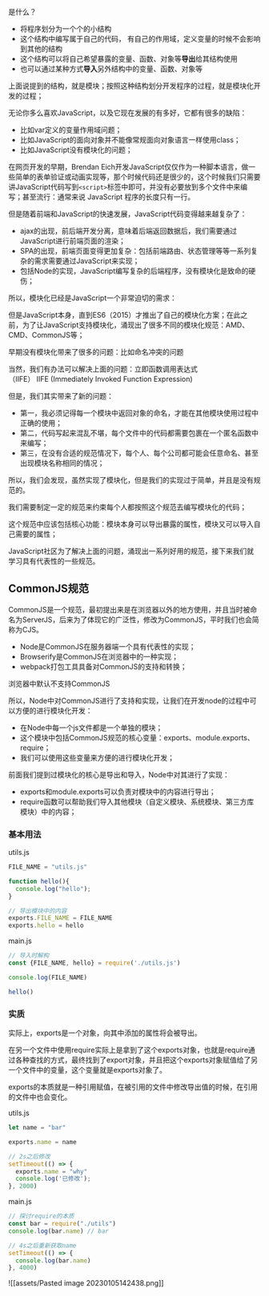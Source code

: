 
是什么？

- 将程序划分为一个个的小结构
- 这个结构中编写属于自己的代码， 有自己的作用域，定义变量的时候不会影响到其他的结构
- 这个结构可以将自己希望暴露的变量、函数、对象等**导出**给其结构使用
- 也可以通过某种方式**导入**另外结构中的变量、函数、对象等

上面说提到的结构，就是模块；按照这种结构划分开发程序的过程，就是模块化开发的过程；

无论你多么喜欢JavaScript，以及它现在发展的有多好，它都有很多的缺陷：

- 比如var定义的变量作用域问题；
- 比如JavaScript的面向对象并不能像常规面向对象语言一样使用class；
- 比如JavaScript没有模块化的问题；

在网页开发的早期，Brendan Eich开发JavaScript仅仅作为一种脚本语言，做一些简单的表单验证或动画实现等，那个时候代码还是很少的，这个时候我们只需要讲JavaScript代码写到`<script>`标签中即可，并没有必要放到多个文件中来编写；甚至流行：通常来说 JavaScript 程序的长度只有一行。

但是随着前端和JavaScript的快速发展，JavaScript代码变得越来越复杂了：

- ajax的出现，前后端开发分离，意味着后端返回数据后，我们需要通过JavaScript进行前端页面的渲染；
- SPA的出现，前端页面变得更加复杂：包括前端路由、状态管理等等一系列复杂的需求需要通过JavaScript来实现；
- 包括Node的实现，JavaScript编写复杂的后端程序，没有模块化是致命的硬伤；

所以，模块化已经是JavaScript一个非常迫切的需求：

但是JavaScript本身，直到ES6（2015）才推出了自己的模块化方案；在此之前，为了让JavaScript支持模块化，涌现出了很多不同的模块化规范：AMD、CMD、CommonJS等；


早期没有模块化带来了很多的问题：比如命名冲突的问题

当然，我们有办法可以解决上面的问题：立即函数调用表达式（IIFE） IIFE (Immediately Invoked Function Expression)

但是，我们其实带来了新的问题：

- 第一，我必须记得每一个模块中返回对象的命名，才能在其他模块使用过程中正确的使用；
- 第二，代码写起来混乱不堪，每个文件中的代码都需要包裹在一个匿名函数中来编写；
- 第三，在没有合适的规范情况下，每个人、每个公司都可能会任意命名、甚至出现模块名称相同的情况；

所以，我们会发现，虽然实现了模块化，但是我们的实现过于简单，并且是没有规范的。

我们需要制定一定的规范来约束每个人都按照这个规范去编写模块化的代码；

这个规范中应该包括核心功能：模块本身可以导出暴露的属性，模块又可以导入自己需要的属性；

JavaScript社区为了解决上面的问题，涌现出一系列好用的规范，接下来我们就学习具有代表性的一些规范。


## CommonJS规范

CommonJS是一个规范，最初提出来是在浏览器以外的地方使用，并且当时被命名为ServerJS，后来为了体现它的广泛性，修改为CommonJS，平时我们也会简称为CJS。

- Node是CommonJS在服务器端一个具有代表性的实现；
- Browserify是CommonJS在浏览器中的一种实现；
- webpack打包工具具备对CommonJS的支持和转换；

浏览器中默认不支持CommonJS

所以，Node中对CommonJS进行了支持和实现，让我们在开发node的过程中可以方便的进行模块化开发：

- 在Node中每一个js文件都是一个单独的模块；
- 这个模块中包括CommonJS规范的核心变量：exports、module.exports、require；
- 我们可以使用这些变量来方便的进行模块化开发；

前面我们提到过模块化的核心是导出和导入，Node中对其进行了实现：

- exports和module.exports可以负责对模块中的内容进行导出；
- require函数可以帮助我们导入其他模块（自定义模块、系统模块、第三方库模块）中的内容；

### 基本用法

utils.js
```js
FILE_NAME = "utils.js"

function hello(){
  console.log("hello");
}

// 导出模块中的内容
exports.FILE_NAME = FILE_NAME
exports.hello = hello

```

main.js
```js
// 导入时解构
const {FILE_NAME, hello} = require('./utils.js')

console.log(FILE_NAME)

hello()
```

### 实质

实际上，exports是一个对象，向其中添加的属性将会被导出。

在另一个文件中使用require实际上是拿到了这个exports对象，也就是require通过各种查找的方式，最终找到了export对象，并且把这个exports对象赋值给了另一个文件中的变量，这个变量就是exports对象了。

exports的本质就是一种引用赋值，在被引用的文件中修改导出值的时候，在引用的文件中也会变化。

utils.js

```js
let name = "bar"

exports.name = name

// 2s之后修改
setTimeout(() => {
  exports.name = "why"
  console.log('已修改');
}, 2000)

```

main.js

```js
// 探讨require的本质
const bar = require("./utils")
console.log(bar.name) // bar

// 4s之后重新获取name
setTimeout(() => {
  console.log(bar.name)
}, 4000)
```

![[assets/Pasted image 20230105142438.png]]


